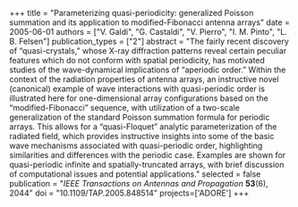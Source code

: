 +++
title = "Parameterizing quasi-periodicity: generalized Poisson summation and its application to modified-Fibonacci antenna arrays"
date = 2005-06-01
authors = ["V. Galdi", "G. Castaldi", "V. Pierro", "I. M. Pinto", "L. B. Felsen"]
publication_types = ["2"]
abstract = "The fairly recent discovery of “quasi-crystals,” whose X-ray diffraction patterns reveal certain peculiar features which do not conform with spatial periodicity, has motivated studies of the wave-dynamical implications of “aperiodic order.” Within the context of the radiation properties of antenna arrays, an instructive novel (canonical) example of wave interactions with quasi-periodic order is illustrated here for one-dimensional array configurations based on the “modified-Fibonacci” sequence, with utilization of a two-scale generalization of the standard Poisson summation formula for periodic arrays. This allows for a “quasi-Floquet” analytic parameterization of the radiated field, which provides instructive insights into some of the basic wave mechanisms associated with quasi-periodic order, highlighting similarities and differences with the periodic case. Examples are shown for quasi-periodic infinite and spatially-truncated arrays, with brief discussion of computational issues and potential applications."
selected = false
publication = "*IEEE Transactions on Antennas and Propagation* **53**(6), 2044"
doi = "10.1109/TAP.2005.848514"
projects=['ADORE']
+++
